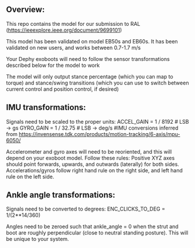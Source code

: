 ## Overview:
This repo contains the model for our submission to RAL (https://ieeexplore.ieee.org/document/9699101)

This model has been validated on model EB50s and EB60s. It has been validated on new users, and works between 0.7-1.7 m/s

Your Dephy exoboots will need to follow the sensor transformations described below for the model to work

The model will only output stance percentage (which you can map to torque) and stance/swing transitions (which you can use to switch between current control and position control, if desired)

## IMU transformations:
Signals need to be scaled to the proper units:
ACCEL_GAIN = 1 / 8192  # LSB -> gs
GYRO_GAIN = 1 / 32.75  # LSB -> deg/s
#IMU conversions inferred from https://invensense.tdk.com/products/motion-tracking/6-axis/mpu-6050/


Accelerometer and gyro axes will need to be reoriented, and this will depend on your exoboot model.
Follow these rules: 
    Positive XYZ axes should point forwards, upwards, and outwards (laterally) for both sides.
    Accelerations/gyros follow right hand rule on the right side, and left hand rule on the left side. 

## Ankle angle transformations:
Signals need to be converted to degrees:
ENC_CLICKS_TO_DEG = 1/(2**14/360)

Angles need to be zeroed such that ankle_angle = 0 when the strut and boot are roughly perpendicular (close to neutral standing posture).  This will be unique to your system.


